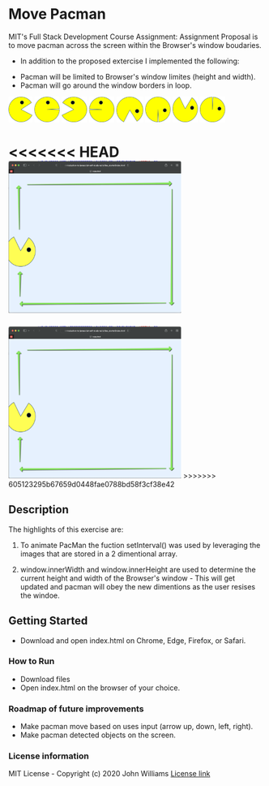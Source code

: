 # Move Pacman

MIT's Full Stack Development Course Assignment: Assignment Proposal is to move pacman across the screen within the Browser's window boudaries.

- In addition to the proposed extercise I implemented the following:
* Pacman will be limited to Browser's window limites (height and width).
* Pacman will go around the window borders in loop.

<p float="left">
    <img src="https://github.com/thiagosrpt/MIT-pacman-exercise/blob/f75f1fcb999491277e5d168dea2a8f7dfbdb0fd5/PacMan1.png" height="50">
    <img src="https://github.com/thiagosrpt/MIT-pacman-exercise/blob/f75f1fcb999491277e5d168dea2a8f7dfbdb0fd5/PacMan2.png" height="50">
    <img src="https://github.com/thiagosrpt/MIT-pacman-exercise/blob/f75f1fcb999491277e5d168dea2a8f7dfbdb0fd5/PacMan3.png" height="50">
    <img src="https://github.com/thiagosrpt/MIT-pacman-exercise/blob/f75f1fcb999491277e5d168dea2a8f7dfbdb0fd5/PacMan4.png" height="50">
    <img src="https://github.com/thiagosrpt/MIT-pacman-exercise/blob/f75f1fcb999491277e5d168dea2a8f7dfbdb0fd5/PacMan5.png" height="50">
    <img src="https://github.com/thiagosrpt/MIT-pacman-exercise/blob/f75f1fcb999491277e5d168dea2a8f7dfbdb0fd5/PacMan6.png" height="50">
    <img src="https://github.com/thiagosrpt/MIT-pacman-exercise/blob/f75f1fcb999491277e5d168dea2a8f7dfbdb0fd5/PacMan7.png" height="50">
    <img src="https://github.com/thiagosrpt/MIT-pacman-exercise/blob/f75f1fcb999491277e5d168dea2a8f7dfbdb0fd5/PacMan8.png" height="50">
<p>

<<<<<<< HEAD
<img src="https://github.com/thiagosrpt/MIT-pacman-exercise/blob/895e3ee25e325a82283d2cf4c4d0fa9fcb455aae/illustration-app-mit-exercise.png" height="300">
=======
<img src="https://github.com/thiagosrpt/MIT-pacman-exercise/blob/f510fc5781365b8d1e17e3c28802ab4ae30d3a53/illustration-app-mit-exercise.png" height="300">
>>>>>>> 605123295b67659d0448fae0788bd58f3cf38e42

## Description

The highlights of this exercise are:

1) To animate PacMan the fuction setInterval() was used by leveraging the images that are stored in a 2 dimentional array.

2) window.innerWidth and window.innerHeight are used to determine the current height and width of the Browser's window - This will get updated and pacman will obey the new dimentions as the user resises the windoe.

## Getting Started

- Download and open index.html on Chrome, Edge, Firefox, or Safari.

### How to Run

* Download files
* Open index.html on the browser of your choice.

### Roadmap of future improvements
- Make pacman move based on uses input (arrow up, down, left, right).
- Make pacman detected objects on the screen.

### License information
MIT License - Copyright (c) 2020 John Williams
<a href="https://github.com/thiagosrpt/MIT-pacman-exercise/blob/87a5ea1cd09f999ffcfd9cd67f6284c40a78db91/LICENSE">License link</a>